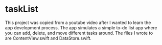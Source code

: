 # taskList
This project was copied from a youtube video after I wanted to learn the app development process.
The app simulates a simple to-do list app where you can add, delete, and move different tasks around.
The files I wrote to are ContentView.swift and DataStore.swift.
